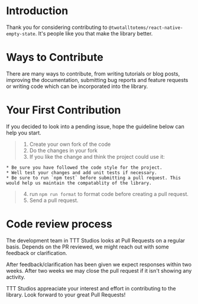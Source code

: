 # Introduction

Thank you for considering contributing to `@twotalltotems/react-native-empty-state`. It's people like you that make the library better.

# Ways to Contribute

There are many ways to contribute, from writing tutorials or blog posts, improving the documentation, submitting bug reports and feature requests or writing code which can be incorporated into the library.

# Your First Contribution

If you decided to look into a pending issue, hope the guideline below can help you start.

> 1.  Create your own fork of the code
> 2.  Do the changes in your fork
> 3.  If you like the change and think the project could use it:

    * Be sure you have followed the code style for the project.
    * Well test your changes and add unit tests if necessary.
    * Be sure to run `npm test` before submitting a pull request. This would help us maintain the compatablity of the library.

> 4.  run `npm run format` to format code before creating a pull request.
> 5.  Send a pull request.

# Code review process

The development team in TTT Studios looks at Pull Requests on a regular basis. Depends on the PR reviewed, we might reach out with some feedback or clarification.

After feedback/clarification has been given we expect responses within two weeks. After two weeks we may close the pull request if it isn't showing any activity.

TTT Studios appreaciate your interest and effort in contributing to the library. Look forward to your great Pull Requests!
